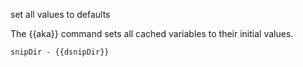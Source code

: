 set all values to defaults

The {{aka}} command sets all cached variables to their initial values.

```
snipDir - {{dsnipDir}}
```
